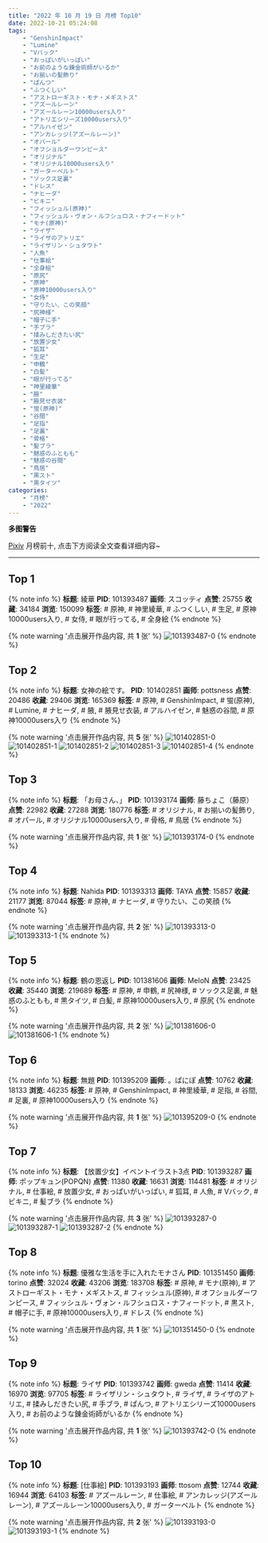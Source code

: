 ```yaml
---
title: "2022 年 10 月 19 日 月榜 Top10"
date: 2022-10-21 05:24:08
tags:
    - "GenshinImpact"
    - "Lumine"
    - "Vバック"
    - "おっぱいがいっぱい"
    - "お前のような錬金術師がいるか"
    - "お揃いの髪飾り"
    - "ぱんつ"
    - "ふつくしい"
    - "アストローギスト・モナ・メギストス"
    - "アズールレーン"
    - "アズールレーン10000users入り"
    - "アトリエシリーズ10000users入り"
    - "アルハイゼン"
    - "アンカレッジ(アズールレーン)"
    - "オパール"
    - "オフショルダーワンピース"
    - "オリジナル"
    - "オリジナル10000users入り"
    - "ガーターベルト"
    - "ソックス足裏"
    - "ドレス"
    - "ナヒーダ"
    - "ビキニ"
    - "フィッシュル(原神)"
    - "フィッシュル・ヴォン・ルフシュロス・ナフィードット"
    - "モナ(原神)"
    - "ライザ"
    - "ライザのアトリエ"
    - "ライザリン・シュタウト"
    - "人魚"
    - "仕事絵"
    - "全身絵"
    - "原尻"
    - "原神"
    - "原神10000users入り"
    - "女侍"
    - "守りたい、この笑顔"
    - "尻神様"
    - "帽子に手"
    - "手ブラ"
    - "揉みしだきたい尻"
    - "放置少女"
    - "狐耳"
    - "生足"
    - "申鶴"
    - "白髪"
    - "眼が行ってる"
    - "神里綾華"
    - "腋"
    - "腋見せ衣装"
    - "蛍(原神)"
    - "谷間"
    - "足指"
    - "足裏"
    - "骨格"
    - "髪ブラ"
    - "魅惑のふともも"
    - "魅惑の谷間"
    - "鳥居"
    - "黒スト"
    - "黒タイツ"
categories:
    - "月榜"
    - "2022"
---
```


<i class="fa fa-triangle-exclamation"></i>**多图警告**<i class="fa fa-triangle-exclamation"></i>

[Pixiv](https://www.pixiv.net/) 月榜前十, 点击下方阅读全文查看详细内容~

<!-- more -->

---

## Top 1

{% note info %}
**标题**: 綾華
**PID**: 101393487 **画师**: スコッティ
**点赞**: 25755 **收藏**: 34184 **浏览**: 150099
**标签**: # 原神, # 神里綾華, # ふつくしい, # 生足, # 原神10000users入り, # 女侍, # 眼が行ってる, # 全身絵
{% endnote %}

{% note warning '点击展开作品内容, 共 **1** 张' %}
![101393487-0](https://i.pixiv.re/img-original/img/2022/09/22/00/06/14/101393487_p0.jpg)
{% endnote %}

## Top 2

{% note info %}
**标题**: 女神の絵です。
**PID**: 101402851 **画师**: pottsness
**点赞**: 20486 **收藏**: 29406 **浏览**: 165369
**标签**: # 原神, # GenshinImpact, # 蛍(原神), # Lumine, # ナヒーダ, # 腋, # 腋見せ衣装, # アルハイゼン, # 魅惑の谷間, # 原神10000users入り
{% endnote %}

{% note warning '点击展开作品内容, 共 **5** 张' %}
![101402851-0](https://i.pixiv.re/img-original/img/2022/09/22/15/00/02/101402851_p0.jpg)
![101402851-1](https://i.pixiv.re/img-original/img/2022/09/22/15/00/02/101402851_p1.jpg)
![101402851-2](https://i.pixiv.re/img-original/img/2022/09/22/15/00/02/101402851_p2.jpg)
![101402851-3](https://i.pixiv.re/img-original/img/2022/09/22/15/00/02/101402851_p3.jpg)
![101402851-4](https://i.pixiv.re/img-original/img/2022/09/22/15/00/02/101402851_p4.jpg)
{% endnote %}

## Top 3

{% note info %}
**标题**: 「お母さん、」
**PID**: 101393174 **画师**: 藤ちょこ（藤原）
**点赞**: 22982 **收藏**: 27288 **浏览**: 180776
**标签**: # オリジナル, # お揃いの髪飾り, # オパール, # オリジナル10000users入り, # 骨格, # 鳥居
{% endnote %}

{% note warning '点击展开作品内容, 共 **1** 张' %}
![101393174-0](https://i.pixiv.re/img-original/img/2022/09/22/00/30/12/101393174_p0.png)
{% endnote %}

## Top 4

{% note info %}
**标题**: Nahida
**PID**: 101393313 **画师**: TAYA
**点赞**: 15857 **收藏**: 21177 **浏览**: 87044
**标签**: # 原神, # ナヒーダ, # 守りたい、この笑顔
{% endnote %}

{% note warning '点击展开作品内容, 共 **2** 张' %}
![101393313-0](https://i.pixiv.re/img-original/img/2022/09/22/00/01/36/101393313_p0.jpg)
![101393313-1](https://i.pixiv.re/img-original/img/2022/09/22/00/01/36/101393313_p1.jpg)
{% endnote %}

## Top 5

{% note info %}
**标题**: 鶴の恩返し
**PID**: 101381606 **画师**: MeIoN
**点赞**: 23425 **收藏**: 35440 **浏览**: 219689
**标签**: # 原神, # 申鶴, # 尻神様, # ソックス足裏, # 魅惑のふともも, # 黒タイツ, # 白髪, # 原神10000users入り, # 原尻
{% endnote %}

{% note warning '点击展开作品内容, 共 **2** 张' %}
![101381606-0](https://i.pixiv.re/img-original/img/2022/09/21/23/40/09/101381606_p0.jpg)
![101381606-1](https://i.pixiv.re/img-original/img/2022/09/21/23/40/09/101381606_p1.jpg)
{% endnote %}

## Top 6

{% note info %}
**标题**: 無題
**PID**: 101395209 **画师**: 。ぱにぽ
**点赞**: 10762 **收藏**: 18133 **浏览**: 46235
**标签**: # 原神, # GenshinImpact, # 神里綾華, # 足指, # 谷間, # 足裏, # 原神10000users入り
{% endnote %}

{% note warning '点击展开作品内容, 共 **1** 张' %}
![101395209-0](https://i.pixiv.re/img-original/img/2022/09/22/01/30/21/101395209_p0.png)
{% endnote %}

## Top 7

{% note info %}
**标题**: 【放置少女】イベントイラスト3点
**PID**: 101393287 **画师**: ポップキュン(POPQN)
**点赞**: 11380 **收藏**: 16631 **浏览**: 114481
**标签**: # オリジナル, # 仕事絵, # 放置少女, # おっぱいがいっぱい, # 狐耳, # 人魚, # Vバック, # ビキニ, # 髪ブラ
{% endnote %}

{% note warning '点击展开作品内容, 共 **3** 张' %}
![101393287-0](https://i.pixiv.re/img-original/img/2022/09/22/00/01/08/101393287_p0.jpg)
![101393287-1](https://i.pixiv.re/img-original/img/2022/09/22/00/01/08/101393287_p1.jpg)
![101393287-2](https://i.pixiv.re/img-original/img/2022/09/22/00/01/08/101393287_p2.jpg)
{% endnote %}

## Top 8

{% note info %}
**标题**: 優雅な生活を手に入れたモナさん
**PID**: 101351450 **画师**: torino
**点赞**: 32024 **收藏**: 43206 **浏览**: 183708
**标签**: # 原神, # モナ(原神), # アストローギスト・モナ・メギストス, # フィッシュル(原神), # オフショルダーワンピース, # フィッシュル・ヴォン・ルフシュロス・ナフィードット, # 黒スト, # 帽子に手, # 原神10000users入り, # ドレス
{% endnote %}

{% note warning '点击展开作品内容, 共 **1** 张' %}
![101351450-0](https://i.pixiv.re/img-original/img/2022/09/20/00/00/06/101351450_p0.jpg)
{% endnote %}

## Top 9

{% note info %}
**标题**: ライザ
**PID**: 101393742 **画师**: gweda
**点赞**: 11414 **收藏**: 16970 **浏览**: 97705
**标签**: # ライザリン・シュタウト, # ライザ, # ライザのアトリエ, # 揉みしだきたい尻, # 手ブラ, # ぱんつ, # アトリエシリーズ10000users入り, # お前のような錬金術師がいるか
{% endnote %}

{% note warning '点击展开作品内容, 共 **1** 张' %}
![101393742-0](https://i.pixiv.re/img-original/img/2022/09/22/00/15/56/101393742_p0.png)
{% endnote %}

## Top 10

{% note info %}
**标题**: [仕事絵]
**PID**: 101393193 **画师**: ttosom
**点赞**: 12744 **收藏**: 16944 **浏览**: 64103
**标签**: # アズールレーン, # 仕事絵, # アンカレッジ(アズールレーン), # アズールレーン10000users入り, # ガーターベルト
{% endnote %}

{% note warning '点击展开作品内容, 共 **2** 张' %}
![101393193-0](https://i.pixiv.re/img-original/img/2022/09/22/00/00/18/101393193_p0.jpg)
![101393193-1](https://i.pixiv.re/img-original/img/2022/09/22/00/00/18/101393193_p1.jpg)
{% endnote %}
